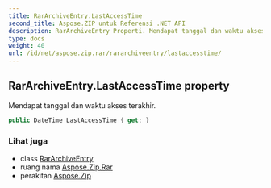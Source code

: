 ```yaml
---
title: RarArchiveEntry.LastAccessTime
second_title: Aspose.ZIP untuk Referensi .NET API
description: RarArchiveEntry Properti. Mendapat tanggal dan waktu akses terakhir.
type: docs
weight: 40
url: /id/net/aspose.zip.rar/rararchiveentry/lastaccesstime/
---
```

## RarArchiveEntry.LastAccessTime property

Mendapat tanggal dan waktu akses terakhir.

```csharp
public DateTime LastAccessTime { get; }
```

### Lihat juga

* class [RarArchiveEntry](../)
* ruang nama [Aspose.Zip.Rar](../../rararchiveentry/)
* perakitan [Aspose.Zip](../../../)


